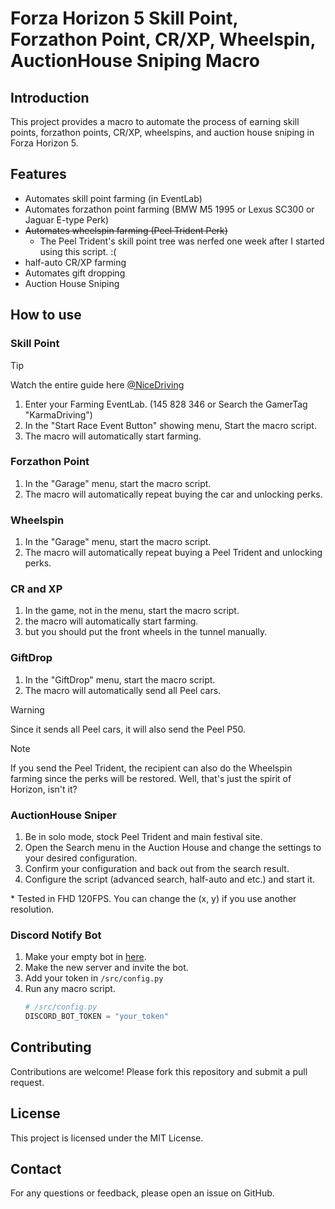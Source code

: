 # Forza Horizon 5 Skill Point, Forzathon Point, CR/XP, Wheelspin, AuctionHouse Sniping Macro

## Introduction
This project provides a macro to automate the process of earning skill points, forzathon points, CR/XP, wheelspins, and auction house sniping in Forza Horizon 5.

## Features
- Automates skill point farming (in EventLab)
- Automates forzathon point farming (BMW M5 1995 or Lexus SC300 or Jaguar E-type Perk)
- ~~Automates wheelspin farming (Peel Trident Perk)~~
  - The Peel Trident's skill point tree was nerfed one week after I started using this script. :(
- half-auto CR/XP farming
- Automates gift dropping
- Auction House Sniping

## How to use
### Skill Point
> [!TIP]
> Watch the entire guide here [@NiceDriving](https://www.youtube.com/@NiceDriving/videos)  
1. Enter your Farming EventLab. (145 828 346 or Search the GamerTag "KarmaDriving")
2. In the "Start Race Event Button" showing menu, Start the macro script.
3. The macro will automatically start farming.

### Forzathon Point
1. In the "Garage" menu, start the macro script.
2. The macro will automatically repeat buying the car and unlocking perks.

### Wheelspin
1. In the "Garage" menu, start the macro script.
2. The macro will automatically repeat buying a Peel Trident and unlocking perks.

### CR and XP
1. In the game, not in the menu, start the macro script.
2. the macro will automatically start farming.
3. but you should put the front wheels in the tunnel manually.

### GiftDrop
1. In the "GiftDrop" menu, start the macro script.
2. The macro will automatically send all Peel cars.

> [!WARNING]
> Since it sends all Peel cars, it will also send the Peel P50.

> [!NOTE]
> If you send the Peel Trident, the recipient can also do the Wheelspin farming since the perks will be restored. Well, that's just the spirit of Horizon, isn't it?

### AuctionHouse Sniper
1. Be in solo mode, stock Peel Trident and main festival site.
2. Open the Search menu in the Auction House and change the settings to your desired configuration.
3. Confirm your configuration and back out from the search result.
4. Configure the script (advanced search, half-auto and etc.) and start it.

\* Tested in FHD 120FPS. You can change the (x, y) if you use another resolution.

### Discord Notify Bot
1. Make your empty bot in [here](https://discord.com/developers).
2. Make the new server and invite the bot.
3. Add your token in `/src/config.py`
4. Run any macro script.
   ```python
   # /src/config.py
   DISCORD_BOT_TOKEN = "your_token"
   ```

## Contributing
Contributions are welcome! Please fork this repository and submit a pull request.

## License
This project is licensed under the MIT License.

## Contact
For any questions or feedback, please open an issue on GitHub.